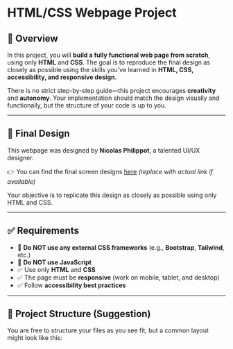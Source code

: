 # HTML/CSS Webpage Project

## 📄 Overview

In this project, you will **build a fully functional web page from scratch**, using only **HTML** and **CSS**. The goal is to reproduce the final design as closely as possible using the skills you've learned in **HTML, CSS, accessibility, and responsive design**.

There is no strict step-by-step guide—this project encourages **creativity** and **autonomy**. Your implementation should match the design visually and functionally, but the structure of your code is up to you.

---

## 🎨 Final Design

This webpage was designed by **Nicolas Philippot**, a talented UI/UX designer.

👉 You can find the final screen designs [here](#) *(replace with actual link if available)*

Your objective is to replicate this design as closely as possible using only HTML and CSS.

---

## ✅ Requirements

- 🚫 **Do NOT use any external CSS frameworks** (e.g., **Bootstrap**, **Tailwind**, etc.)
- 🚫 **Do NOT use JavaScript**
- ✅ Use only **HTML** and **CSS**
- ✅ The page must be **responsive** (work on mobile, tablet, and desktop)
- ✅ Follow **accessibility best practices**

---

## 📁 Project Structure (Suggestion)

You are free to structure your files as you see fit, but a common layout might look like this:
